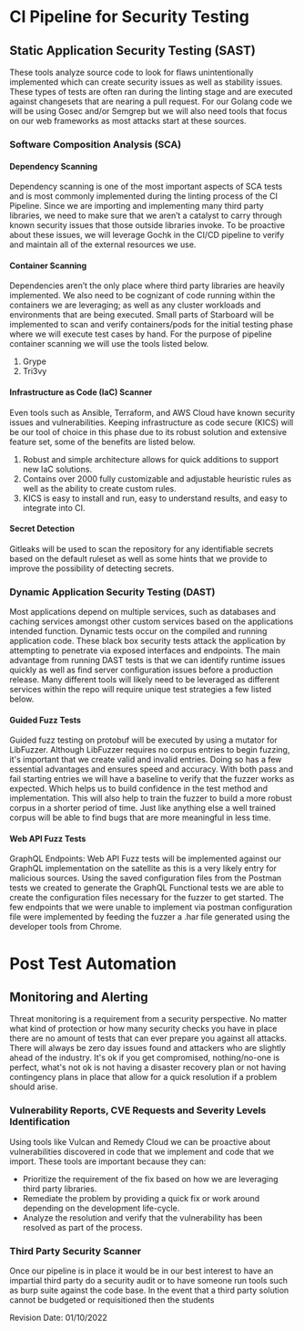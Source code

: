 # CI Pipeline for Security Testing

## Static Application Security Testing (SAST)

These tools analyze source code to look for flaws unintentionally implemented which can create security issues as well as stability issues. These types of tests are often ran during the linting stage and are executed against changesets that are nearing a pull request. For our Golang code we will be using Gosec and/or Semgrep but we will also need tools that focus on our web frameworks as most attacks start at these sources.

### Software Composition Analysis (SCA)

#### Dependency Scanning

Dependency scanning is one of the most important aspects of SCA tests and is most commonly implemented during the linting process of the CI Pipeline. Since we are importing and implementing many third party libraries, we need to make sure that we aren’t a catalyst to carry through known security issues that those outside libraries invoke. To be proactive about these issues, we will leverage Gochk in the CI/CD pipeline to verify and maintain all of the external resources we use.

#### Container Scanning

Dependencies aren’t the only place where third party libraries are heavily implemented. We also need to be cognizant of code running within the containers we are leveraging; as well as any cluster workloads and environments that are being executed. Small parts of Starboard will be implemented to scan and verify containers/pods for the initial testing phase where we will execute test cases by hand. For the purpose of pipeline container scanning we will use the tools listed below.
1. Grype
2. Tri3vy 

#### Infrastructure as Code (IaC) Scanner

Even tools such as Ansible, Terraform, and AWS Cloud have known security issues and vulnerabilities. Keeping infrastructure as code secure (KICS) will be our tool of choice in this phase due to its robust solution and extensive feature set, some of the benefits are listed below.

1. Robust and simple architecture allows for quick additions to support new IaC solutions.
2. Contains over 2000 fully customizable and adjustable heuristic rules as well as the ability to create custom rules.
3. KICS is easy to install and run, easy to understand results, and easy to integrate into CI.

#### Secret Detection

Gitleaks will be used to scan the repository for any identifiable secrets based on the default ruleset as well as some hints that we provide to improve the possibility of detecting secrets.

### Dynamic Application Security Testing (DAST)

Most applications depend on multiple services, such as databases and caching services amongst other custom services based on the applications intended function. Dynamic tests occur on the compiled and running application code. These black box security tests attack the application by attempting to penetrate via exposed interfaces and endpoints. The main advantage from running DAST tests is that we can identify runtime issues quickly as well as find server configuration issues before a production release. Many different tools will likely need to be leveraged as different services within the repo will require unique test strategies a few listed below.


#### Guided Fuzz Tests

Guided fuzz testing on protobuf will be executed by using a mutator for LibFuzzer. Although LibFuzzer requires no corpus entries to begin fuzzing, it's important that we create valid and invalid entries. Doing so has a few essential advantages and ensures speed and accuracy. With both pass and fail starting entries we will have a baseline to verify that the fuzzer works as expected. Which helps us to build confidence in the test method and implementation. This will also help to train the fuzzer to build a more robust corpus in a shorter period of time. Just like anything else a well trained corpus will be able to find bugs that are more meaningful in less time.

#### Web API Fuzz Tests

GraphQL Endpoints: Web API Fuzz tests will be implemented against our GraphQL implementation on the satellite as this is a very likely entry for malicious sources. Using the saved configuration files from the Postman tests we created to generate the GraphQL Functional tests we are able to create the configuration files necessary for the fuzzer to get started. The few endpoints that we were unable to implement via postman configuration file were implemented by feeding the fuzzer a .har file generated using the developer tools from Chrome.


# Post Test Automation


## Monitoring and Alerting

Threat monitoring is a requirement from a security perspective. No matter what kind of protection or how many security checks you have in place there are no amount of tests that can ever prepare you against all attacks. There will always be zero day issues found and attackers who are slightly ahead of the industry. It's ok if you get compromised, nothing/no-one is perfect, what's not ok is not having a disaster recovery plan or not having contingency plans in place that allow for a quick resolution if a problem should arise.


### Vulnerability Reports, CVE Requests and Severity Levels Identification

Using tools like Vulcan and Remedy Cloud we can be proactive about vulnerabilities discovered in  code that we implement and code that we import. These tools are important because they can:


* Prioritize the requirement of the fix based on how we are leveraging third party libraries.
* Remediate the problem by providing a quick fix or work around depending on the development life-cycle.
* Analyze the resolution and verify that the vulnerability has been resolved as part of the process. 


### Third Party Security Scanner

Once our pipeline is in place it would be in our best interest to have an impartial third party do a security audit or to have someone run tools such as burp suite against the code base. In the event that a third party solution cannot be budgeted or requisitioned then the students																													

Revision Date: 01/10/2022
